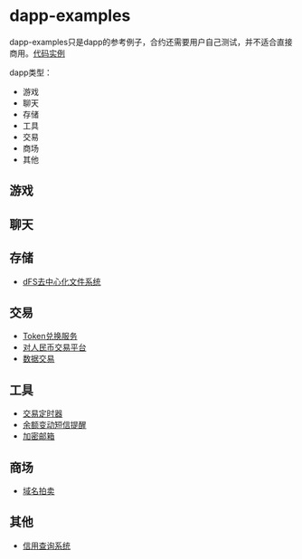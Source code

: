 # dapp-examples

dapp-examples只是dapp的参考例子，合约还需要用户自己测试，并不适合直接商用。[代码实例](./obox-exchange)

dapp类型：

* 游戏
* 聊天
* 存储
* 工具
* 交易
* 商场
* 其他






## 游戏

## 聊天

## 存储

* [dFS去中心化文件系统](dfs.md)

## 交易

* [Token兑换服务](token-exchange.md)
* [对人民币交易平台](ddfx.md)
* [数据交易](ddfx.md)

## 工具

* [交易定时器](transaction-timer.md)
* [余额变动短信提醒](dfs.md)
* [加密邮箱](crypto-message.md)
## 商场

* [域名拍卖](domain-auction.md)

## 其他

* [信用查询系统]()

